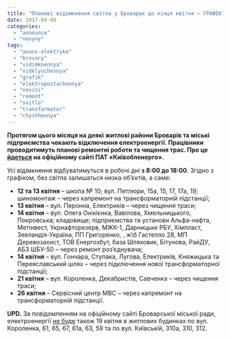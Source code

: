 ```yaml
---
title: "Планові відімкнення світла у Броварах до кінця квітня – ГРАФІК"
date: 2017-04-08
categories: 
  - "announce"
  - "novyny"
tags: 
  - "anons-elektryka"
  - "brovary"
  - "vidimknennya"
  - "vidklyuchennya"
  - "grafik"
  - "elektropostachannya"
  - "novini"
  - "remont"
  - "svitlo"
  - "transformator"
  - "chyshhennya"
---
```


**Протягом цього місяця на деякі житлові райони Броварів та міські підприємства чекають відключення електроенергії. Працівники проводитимуть планові ремонтні роботи та чищення трас. Про це [йдеться](http://www.koe.vsei.ua/koe/index.php?page=76&ok=1) на офіційному сайті ПАТ «Київобленерго».**

Усі відімкнення відбуватимуться в робочі дні **з 8:00 до 18:00**. Згідно з графіком, без світла залишаться низка об’єктів, а саме:

- **12 та 13 квітня** – школа № 10; вул. Петлюри, 15а, 15, 17, 17а, 19; шиномонтаж – через капремонт на трансформаторній підстанції;
- **13 квітня** – вул. Перонна, Електриків – через чищення траси;
- **14 квітня** – вул. Олега Онікієнка, Вавілова, Хмельницького, Покровська; кладовище; підприємства та установи Альфа-нафта, Метінвест, Укрнафторезерв, МЖК-1, Дарницьке РБУ, Хімпласт, Зееландія-Україна, ПП Григоренко, , ж\\б Гастелло 28, МП Деревозахист, ТОВ Енергозбут, база Шляховик, Бітунова, РайДУ, АБЗ ШБУ-50 – через ремонт роз’єднувача;
- **14 квітня** – вул. Гончара, Ступака, Лугова, Електриків, Княжицька та Переяславський шлях – через підключення нової трансформаторної підстанції;
- **21 квітня** – вул. Короленка, Декабристів, Савченка – через чищення траси;
- **26 квітня** – Сервісний центр МВС – через капремонт на трансформаторній підстанції.

**UPD.** За повідомленням на офіційному сайті Броварської міської ради, електроенергії [не буде](https://onedrive.live.com/view.aspx?resid=76CC13A1B9E773BD!3824&ithint=file%2cxlsx&app=Excel&authkey=!ADSjyXRyI7CvekY) також 19 квітня в житлових будинках по вул. Короленка, 61, 65, 67, 61а, 63, 59 та по вул. Київській, 310а, 310, 312.
